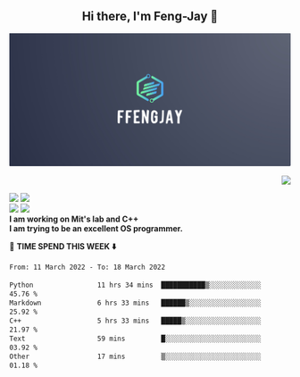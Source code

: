 <h2 align="center"> Hi there, I'm Feng-Jay 👋 </h2>  

![](https://github.com/Feng-Jay/DataStruct/blob/master/Image/1.png)  

<img align="right" src="https://github-readme-stats.vercel.app/api?username=Feng-Jay&show_icons=true&icon_color=CE1D2D&text_color=718096&bg_color=ffffff&hide_title=true" />


&emsp;

![](https://visitor-badge.glitch.me/badge?page_id=Feng-Jay.readme)
![](https://img.shields.io/badge/Concentrate-Cpp-blue)  
![](https://img.shields.io/badge/Rust-primer-orange)
![](https://img.shields.io/badge/Target-OS-9cf)  
**I am working on Mit's lab and C++**  
**I am trying to be an excellent OS programmer.**  


📘 **TIME SPEND THIS WEEK ⬇️**
<!--START_SECTION:waka-->

```text
From: 11 March 2022 - To: 18 March 2022

Python                11 hrs 34 mins  ███████████▒░░░░░░░░░░░░░   45.76 %
Markdown              6 hrs 33 mins   ██████▒░░░░░░░░░░░░░░░░░░   25.92 %
C++                   5 hrs 33 mins   █████▒░░░░░░░░░░░░░░░░░░░   21.97 %
Text                  59 mins         █░░░░░░░░░░░░░░░░░░░░░░░░   03.92 %
Other                 17 mins         ▒░░░░░░░░░░░░░░░░░░░░░░░░   01.18 %
```

<!--END_SECTION:waka-->
